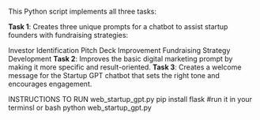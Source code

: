 This Python script implements all three tasks:

 **Task 1**: Creates three unique prompts for a chatbot to assist startup founders with fundraising strategies:

 Investor Identification
 Pitch Deck Improvement
 Fundraising Strategy Development
 **Task 2**: Improves the basic digital marketing prompt by making it more specific and result-oriented.
 **Task 3**: Creates a welcome message for the Startup GPT chatbot that sets the right tone and encourages engagement.

 INSTRUCTIONS TO RUN web_startup_gpt.py
 pip install flask #run it in your terminsl or bash
python web_startup_gpt.py
